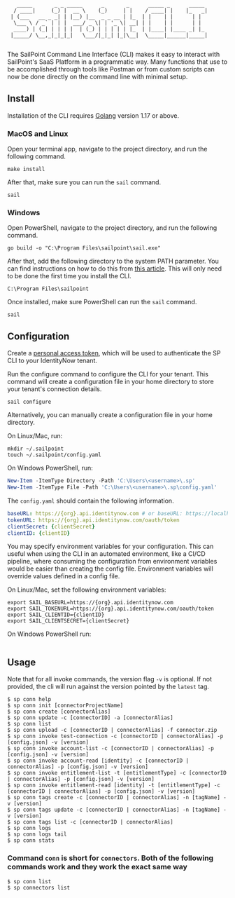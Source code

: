 ```
   _____       _ _ _____      _       _      _____ _      _____ 
  / ____|     (_) |  __ \    (_)     | |    / ____| |    |_   _|
 | (___   __ _ _| | |__) |__  _ _ __ | |_  | |    | |      | |  
  \___ \ / _` | | |  ___/ _ \| | '_ \| __| | |    | |      | |  
  ____) | (_| | | | |  | (_) | | | | | |_  | |____| |____ _| |_ 
 |_____/ \__,_|_|_|_|   \___/|_|_| |_|\__|  \_____|______|_____|
                                                                
```
The SailPoint Command Line Interface (CLI) makes it easy to interact with SailPoint's SaaS Platform in a programmatic way.  Many functions that use to be accomplished through tools like Postman or from custom scripts can now be done directly on the command line with minimal setup.

## Install

Installation of the CLI requires [Golang](https://go.dev/doc/install) version 1.17 or above.

### MacOS and Linux

Open your terminal app, navigate to the project directory, and run the following command.

```shell
make install
```

After that, make sure you can run the `sail` command.

```shell
sail
```

### Windows

Open PowerShell, navigate to the project directory, and run the following command.

```shell
go build -o "C:\Program Files\sailpoint\sail.exe"
```

After that, add the following directory to the system PATH parameter. You can find instructions on how to do this from [this article](https://medium.com/@kevinmarkvi/how-to-add-executables-to-your-path-in-windows-5ffa4ce61a53). This will only need to be done the first time you install the CLI.

```text
C:\Program Files\sailpoint
```

Once installed, make sure PowerShell can run the `sail` command.

```shell
sail
```

## Configuration

Create a [personal access token](https://developer.sailpoint.com/idn/api/authentication#personal-access-tokens), which will be used to authenticate the SP CLI to your IdentityNow tenant.

Run the configure command to configure the CLI for your tenant.  This command will create a configuration file in your home directory to store your tenant's connection details.

```shell
sail configure
```

Alternatively, you can manually create a configuration file in your home directory.

On Linux/Mac, run:

```shell
mkdir ~/.sailpoint
touch ~/.sailpoint/config.yaml
```

On Windows PowerShell, run:

```powershell
New-Item -ItemType Directory -Path 'C:\Users\<username>\.sp'
New-Item -ItemType File -Path 'C:\Users\<username>\.sp\config.yaml' 
```

The `config.yaml` should contain the following information.

```yaml
baseURL: https://{org}.api.identitynow.com # or baseURL: https://localhost:7100
tokenURL: https://{org}.api.identitynow.com/oauth/token
clientSecret: {clientSecret}
clientID: {clientID}
```

You may specify environment variables for your configuration.  This can useful when using the CLI in an automated environment, like a CI/CD pipeline, where consuming the configuration from environment variables would be easier than creating the config file.  Environment variables will override values defined in a config file.

On Linux/Mac, set the following environment variables:

```shell
export SAIL_BASEURL=https://{org}.api.identitynow.com
export SAIL_TOKENURL=https://{org}.api.identitynow.com/oauth/token
export SAIL_CLIENTID={clientID}
export SAIL_CLIENTSECRET={clientSecret}
```

On Windows PowerShell run:

```powershell

```

## Usage

Note that for all invoke commands, the version flag `-v` is optional. If not provided, the cli will run against the version pointed by the `latest` tag.

```shell
$ sp conn help
$ sp conn init [connectorProjectName]
$ sp conn create [connectorAlias]
$ sp conn update -c [connectorID] -a [connectorAlias]
$ sp conn list
$ sp conn upload -c [connectorID | connectorAlias] -f connector.zip
$ sp conn invoke test-connection -c [connectorID | connectorAlias] -p [config.json] -v [version]
$ sp conn invoke account-list -c [connectorID | connectorAlias] -p [config.json] -v [version]
$ sp conn invoke account-read [identity] -c [connectorID | connectorAlias] -p [config.json] -v [version]
$ sp conn invoke entitlement-list -t [entitlementType] -c [connectorID | connectorAlias] -p [config.json] -v [version]
$ sp conn invoke entitlement-read [identity] -t [entitlementType] -c [connectorID | connectorAlias] -p [config.json] -v [version]
$ sp conn tags create -c [connectorID | connectorAlias] -n [tagName] -v [version]
$ sp conn tags update -c [connectorID | connectorAlias] -n [tagName] -v [version]
$ sp conn tags list -c [connectorID | connectorAlias]
$ sp conn logs
$ sp conn logs tail
$ sp conn stats
```

### Command `conn` is short for `connectors`. Both of the following commands work and they work the exact same way

```shell
$ sp conn list
$ sp connectors list
```
